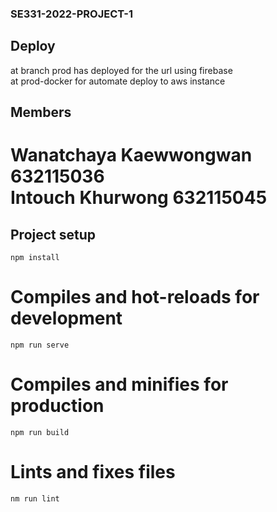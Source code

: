 ### SE331-2022-PROJECT-1

## Deploy
at branch prod has deployed for the url using firebase  
at prod-docker for automate deploy to aws instance
## Members
Wanatchaya Kaewwongwan 632115036  
Intouch Khurwong 632115045 
========================================
## Project setup
```
npm install
```

# Compiles and hot-reloads for development
```
npm run serve
```

# Compiles and minifies for production
```
npm run build
```

# Lints and fixes files
```
nm run lint
```